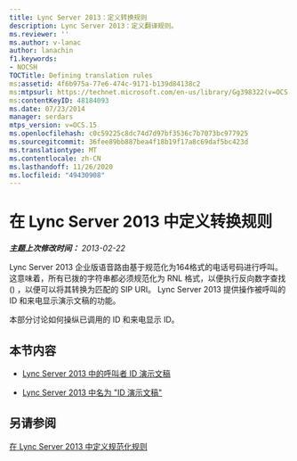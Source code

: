 ```yaml
---
title: Lync Server 2013：定义转换规则
description: Lync Server 2013：定义翻译规则。
ms.reviewer: ''
ms.author: v-lanac
author: lanachin
f1.keywords:
- NOCSH
TOCTitle: Defining translation rules
ms:assetid: 4f6b975a-77e6-474c-9171-b139d84138c2
ms:mtpsurl: https://technet.microsoft.com/en-us/library/Gg398322(v=OCS.15)
ms:contentKeyID: 48184093
ms.date: 07/23/2014
manager: serdars
mtps_version: v=OCS.15
ms.openlocfilehash: c0c59225c8dc74d7d97bf3536c7b7073bc977925
ms.sourcegitcommit: 36fee89bb887bea4f18b19f17a8c69daf5bc423d
ms.translationtype: MT
ms.contentlocale: zh-CN
ms.lasthandoff: 11/26/2020
ms.locfileid: "49430908"
---
```

# <a name="defining-translation-rules-in-lync-server-2013"></a>在 Lync Server 2013 中定义转换规则

<div data-xmlns="http://www.w3.org/1999/xhtml">

<div class="topic" data-xmlns="http://www.w3.org/1999/xhtml" data-msxsl="urn:schemas-microsoft-com:xslt" data-cs="https://msdn.microsoft.com/">

<div data-asp="https://msdn2.microsoft.com/asp">



</div>

<div id="mainSection">

<div id="mainBody">

<span> </span>

_**主题上次修改时间：** 2013-02-22_

Lync Server 2013 企业版语音路由基于规范化为164格式的电话号码进行呼叫。 这意味着，所有已拨的字符串都必须规范化为 RNL 格式，以便执行反向数字查找 () ，以便可以将其转换为匹配的 SIP URI。 Lync Server 2013 提供操作被呼叫的 ID 和来电显示演示文稿的功能。

本部分讨论如何操纵已调用的 ID 和来电显示 ID。

<div>

## <a name="in-this-section"></a>本节内容

  - [Lync Server 2013 中的呼叫者 ID 演示文稿](lync-server-2013-caller-id-presentation.md)

  - [Lync Server 2013 中名为 "ID 演示文稿"](lync-server-2013-called-id-presentation.md)

</div>

<div>

## <a name="see-also"></a>另请参阅


[在 Lync Server 2013 中定义规范化规则](lync-server-2013-defining-normalization-rules.md)  
  

</div>

</div>

<span> </span>

</div>

</div>

</div>

